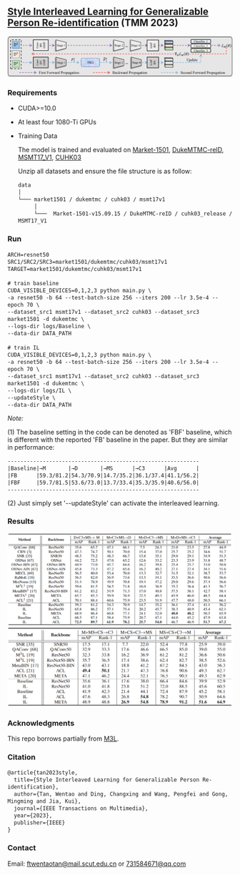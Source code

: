 ## [Style Interleaved Learning for Generalizable Person Re-identification](https://arxiv.org/abs/2207.03132) (TMM 2023)

<!-- ### Introduction
This is the Pytorch implementation for M<sup>3</sup>L. -->


![](figures/net.png)
 
### Requirements

- CUDA>=10.0
- At least four 1080-Ti GPUs 
- Training Data

  The model is trained and evaluated on [Market-1501](https://drive.google.com/file/d/0B8-rUzbwVRk0c054eEozWG9COHM/view), [DukeMTMC-reID](https://drive.google.com/file/d/1jjE85dRCMOgRtvJ5RQV9-Afs-2_5dY3O/view), [MSMT17_V1](https://www.pkuvmc.com/dataset.html), [CUHK03](https://drive.google.com/file/d/1ILKiSthHm_XVeRQU2ThWNDVSO7lKWAZ_/view?usp=sharing)


  Unzip all datasets and ensure the file structure is as follow:
   
   ```
   data    
   │
   └─── market1501 / dukemtmc / cuhk03 / msmt17v1 
        │   
        └───  Market-1501-v15.09.15 / DukeMTMC-reID / cuhk03_release / MSMT17_V1
   ```

  </b>

### Run
```
ARCH=resnet50
SRC1/SRC2/SRC3=market1501/dukemtmc/cuhk03/msmt17v1
TARGET=market1501/dukemtmc/cuhk03/msmt17v1

# train baseline
CUDA_VISIBLE_DEVICES=0,1,2,3 python main.py \
-a resnet50 -b 64 --test-batch-size 256 --iters 200 --lr 3.5e-4 --epoch 70 \
--dataset_src1 msmt17v1 --dataset_src2 cuhk03 --dataset_src3 market1501 -d dukemtmc \
--logs-dir logs/Baseline \
--data-dir DATA_PATH

# train IL
CUDA_VISIBLE_DEVICES=0,1,2,3 python main.py \
-a resnet50 -b 64 --test-batch-size 256 --iters 200 --lr 3.5e-4 --epoch 70 \
--dataset_src1 msmt17v1 --dataset_src2 cuhk03 --dataset_src3 market1501 -d dukemtmc \
--logs-dir logs/IL \
--updateStyle \
--data-dir DATA_PATH

```

 *Note:* 
 
(1) The baseline setting in the code can be denoted as 'FBF' baseline, which is different with the reported 'FB' baseline in the paper. 
    But they are similar in performance:
    
    ------------------------------------------------------------
    |Baseline|→M       |→D       |→MS      |→C3      |Avg      |
    |FB      |59.3/81.2|54.3/70.9|14.7/35.2|36.1/37.4|41.1/56.2|
    |FBF     |59.7/81.5|53.6/73.0|13.7/33.4|35.3/35.9|40.6/56.0|
    ------------------------------------------------------------
    
 (2) Just simply set '--updateStyle' can activate the interleaved learning.


### Results
![](figures/performance.png)
![](figures/per2.png)


### Acknowledgments
This repo borrows partially from [M3L](https://github.com/HeliosZhao/M3L/tree/master).

### Citation
```
@article{tan2023style,
  title={Style Interleaved Learning for Generalizable Person Re-identification},
  author={Tan, Wentao and Ding, Changxing and Wang, Pengfei and Gong, Mingming and Jia, Kui},
  journal={IEEE Transactions on Multimedia},
  year={2023},
  publisher={IEEE}
}
```

### Contact
Email: ftwentaotan@mail.scut.edu.cn or 731584671@qq.com
